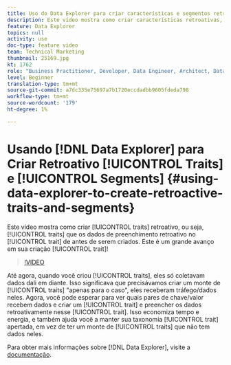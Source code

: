 ```yaml
---
title: Uso do Data Explorer para criar características e segmentos retroativos
description: Este vídeo mostra como criar características retroativas, ou seja, características que preenchem dados retroativamente na característica de antes de sua criação. Este é um grande avanço na sua criação de características!
feature: Data Explorer
topics: null
activity: use
doc-type: feature video
team: Technical Marketing
thumbnail: 25169.jpg
kt: 1762
role: "Business Practitioner, Developer, Data Engineer, Architect, Data Architect, Administrator, Leader"
level: Beginner
translation-type: tm+mt
source-git-commit: a7dc335e75697a7b1720eccdadbb9605fdeda798
workflow-type: tm+mt
source-wordcount: '179'
ht-degree: 1%

---
```



# Usando [!DNL Data Explorer] para Criar Retroativo [!UICONTROL Traits] e [!UICONTROL Segments] {#using-data-explorer-to-create-retroactive-traits-and-segments}

Este vídeo mostra como criar [!UICONTROL traits] retroativo, ou seja, [!UICONTROL traits] que os dados de preenchimento retroativo no [!UICONTROL trait] de antes de serem criados. Este é um grande avanço em sua criação [!UICONTROL trait]!

>[!VIDEO](https://video.tv.adobe.com/v/25169/?quality=12)

Até agora, quando você criou [!UICONTROL traits], eles só coletavam dados dali em diante. Isso significava que precisávamos criar um monte de [!UICONTROL traits] &quot;apenas para o caso&quot;, eles receberam tráfego/dados neles. Agora, você pode esperar para ver quais pares de chave/valor recebem dados e criar um [!UICONTROL trait] e preencher os dados retroativamente nesse [!UICONTROL trait]. Isso economiza tempo e energia, e também ajuda você a manter sua taxonomia [!UICONTROL trait] apertada, em vez de ter um monte de [!UICONTROL traits] que não tem dados neles.

Para obter mais informações sobre [!DNL Data Explorer], visite a [documentação](https://experiencecloud.adobe.com/resources/help/en_US/aam/data-explorer.html).